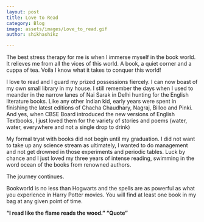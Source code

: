 ```yaml
---
layout: post
title: Love to Read
category: Blog
image: assets/images/Love_to_read.gif
author: shikhashikz

---
```


The best stress therapy for me is when I immerse myself in the book world. It relieves me from all the vices of this world. 
A book, a quiet corner and a cuppa of tea. Voila I know what it takes to conquer this world! 

I love to read and I guard my prized possessions fiercely. I can now boast of my own small library in my house. I still remember the days when I used to meander in the narrow lanes of Nai Sarak in Delhi hunting for the English literature books. Like any other Indian kid, early years were spent in finishing the latest editions of Chacha Chaudhary, Nagraj, Billoo and Pinki. And yes, when CBSE Board introduced the new versions of English Textbooks, I just loved them for the variety of stories and poems (water, water, everywhere and not a 
single drop to drink)

My formal tryst with books did not begin until my graduation. I did not want to take up any science stream as ultimately, 
I wanted to do management and not get drowned in those experiments and periodic tables. Luck by chance 
and I just loved my three years of intense reading, swimming in the word ocean of the books from renowned authors.

The journey continues.

Bookworld is no less than Hogwarts and the spells are as powerful as what you experience in Harry Potter movies.
You will find at least one book in my bag at any given point of time.

**“I read like the flame reads the wood.” “Quote”**
